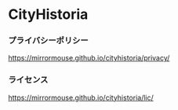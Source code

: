 # CityHistoria

### プライバシーポリシー
https://mirrormouse.github.io/cityhistoria/privacy/

### ライセンス
https://mirrormouse.github.io/cityhistoria/lic/